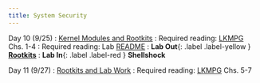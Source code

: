 ```yaml
---
title: System Security
---
```


Day 10 (9/25)
: [Kernel Modules and Rootkits](#)
  : Required reading: [LKMPG](https://sysprog21.github.io/lkmpg/) Chs. 1-4
  : Required reading: Lab [README](https://github.com/khale/kernel-rootkit-poc)
: **Lab Out**{: .label .label-yellow } [**Rootkits**](#)
: **Lab In**{: .label .label-red } **Shellshock**

Day 11 (9/27)
: [Rootkits and Lab Work](#)
  : Required reading: [LKMPG](https://sysprog21.github.io/lkmpg/) Chs. 5-7
